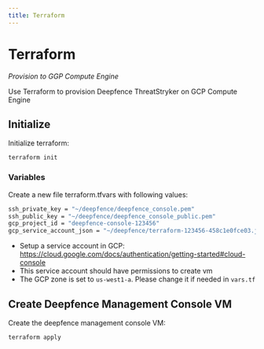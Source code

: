 ```yaml
---
title: Terraform
---
```


# Terraform

*Provision to GGP Compute Engine*

Use Terraform to provision Deepfence ThreatStryker on GCP Compute Engine

## Initialize


Initialize terraform:

```
terraform init
```

### Variables


Create a new file terraform.tfvars with following values:

```bash
ssh_private_key = "~/deepfence/deepfence_console.pem"
ssh_public_key = "~/deepfence/deepfence_console_public.pem"
gcp_project_id = "deepfence-console-123456"
gcp_service_account_json = "~/deepfence/terraform-123456-458c1e0fce03.json"
```

 * Setup a service account in GCP: https://cloud.google.com/docs/authentication/getting-started#cloud-console
 * This service account should have permissions to create vm
 * The GCP zone is set to `us-west1-a`. Please change it if needed in `vars.tf`

## Create Deepfence Management Console VM

Create the deepfence management console VM:

```bash
terraform apply
```
